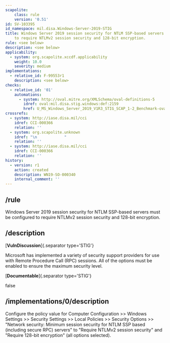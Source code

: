 ```yaml
---
scapolite:
    class: rule
    version: '0.51'
id: SV-103395
id_namespace: mil.disa.Windows-Server-2019-STIG
title: Windows Server 2019 session security for NTLM SSP-based servers must be configured
    to require NTLMv2 session security and 128-bit encryption.
rule: <see below>
description: <see below>
applicability:
  - system: org.scapolite.xccdf.applicability
    weight: 10.0
    severity: medium
implementations:
  - relative_id: F-99553r1
    description: <see below>
checks:
  - relative_id: '01'
    automations:
      - system: http://oval.mitre.org/XMLSchema/oval-definitions-5
        idref: oval:mil.disa.stig.windows:def:2159
        href: U_MS_Windows_Server_2019_V1R3_STIG_SCAP_1-2_Benchmark-oval.xml
crossrefs:
  - system: http://iase.disa.mil/cci
    idref: CCI-000366
    relation: ''
  - system: org.scapolite.unknown
    idref: "\n            "
    relation: ''
  - system: http://iase.disa.mil/cci
    idref: CCI-000366
    relation: ''
history:
  - version: r1
    action: created
    description: WN19-SO-000340
    internal_comment: ''
---
```



## /rule

Windows Server 2019 session security for NTLM SSP-based servers must be configured to require NTLMv2 session security and 128-bit encryption.

## /description

[**VulnDiscussion**]{.separator type='STIG'}

Microsoft has implemented a variety of security support providers for use with Remote Procedure Call (RPC) sessions. All of the options must be enabled to ensure the maximum security level.

[**Documentable**]{.separator type='STIG'}

false

## /implementations/0/description

Configure the policy value for Computer Configuration >> Windows Settings >> Security Settings >> Local Policies >> Security Options >> "Network security: Minimum session security for NTLM SSP based (including secure RPC) servers" to "Require NTLMv2 session security" and "Require 128-bit encryption" (all options selected).
